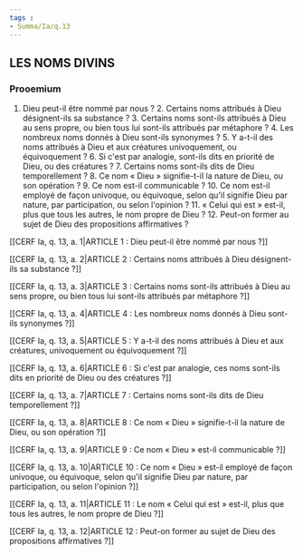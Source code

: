 ```yaml
---
tags : 
- Summa/Ia/q.13
---
```


## LES NOMS DIVINS

### Prooemium

1. Dieu peut-il être nommé par nous ? 2. Certains noms attribués à Dieu désignent-ils sa substance ? 3. Certains noms sont-ils attribués à Dieu au sens propre, ou bien tous lui sont-ils attribués par métaphore ? 4. Les nombreux noms donnés à Dieu sont-ils synonymes ? 5. Y a-t-il des noms attribués à Dieu et aux créatures univoquement, ou équivoquement ? 6. Si c'est par analogie, sont-ils dits en priorité de Dieu, ou des créatures ? 7. Certains noms sont-ils dits de Dieu temporellement ? 8. Ce nom « Dieu » signifie-t-il la nature de Dieu, ou son opération ? 9. Ce nom est-il communicable ? 10. Ce nom est-il employé de façon univoque, ou équivoque, selon qu'il signifie Dieu par nature, par participation, ou selon l'opinion ? 11. « Celui qui est » est-il, plus que tous les autres, le nom propre de Dieu ? 12. Peut-on former au sujet de Dieu des propositions affirmatives ? 

[[CERF Ia, q. 13, a. 1|ARTICLE 1 : Dieu peut-il être nommé par nous ?]]

[[CERF Ia, q. 13, a. 2|ARTICLE 2 : Certains noms attribués à Dieu désignent-ils sa substance ?]]

[[CERF Ia, q. 13, a. 3|ARTICLE 3 : Certains noms sont-ils attribués à Dieu au sens propre, ou bien tous lui sont-ils attribués par métaphore ?]]

[[CERF Ia, q. 13, a. 4|ARTICLE 4 : Les nombreux noms donnés à Dieu sont-ils synonymes ?]]

[[CERF Ia, q. 13, a. 5|ARTICLE 5 : Y a-t-il des noms attribués à Dieu et aux créatures, univoquement ou équivoquement ?]]

[[CERF Ia, q. 13, a. 6|ARTICLE 6 : Si c'est par analogie, ces noms sont-ils dits en priorité de Dieu ou des créatures ?]]

[[CERF Ia, q. 13, a. 7|ARTICLE 7 : Certains noms sont-ils dits de Dieu temporellement ?]]

[[CERF Ia, q. 13, a. 8|ARTICLE 8 : Ce nom « Dieu » signifie-t-il la nature de Dieu, ou son opération ?]]

[[CERF Ia, q. 13, a. 9|ARTICLE 9 : Ce nom « Dieu » est-il communicable ?]]

[[CERF Ia, q. 13, a. 10|ARTICLE 10 : Ce nom « Dieu » est-il employé de façon univoque, ou équivoque, selon qu'il signifie Dieu par nature, par participation, ou selon l'opinion ?]]

[[CERF Ia, q. 13, a. 11|ARTICLE 11 : Le nom « Celui qui est » est-il, plus que tous les autres, le nom propre de Dieu ?]]

[[CERF Ia, q. 13, a. 12|ARTICLE 12 : Peut-on former au sujet de Dieu des propositions affirmatives ?]]

